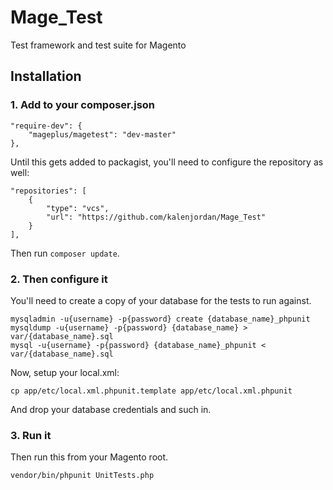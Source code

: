 Mage_Test
=========

Test framework and test suite for Magento

## Installation

### 1. Add to your composer.json

    "require-dev": {
        "mageplus/magetest": "dev-master"
    },
    
Until this gets added to packagist, you'll need to configure the repository as well:

    "repositories": [
        {
            "type": "vcs",
            "url": "https://github.com/kalenjordan/Mage_Test"
        }
    ],

Then run `composer update`.

### 2. Then configure it

You'll need to create a copy of your database for the tests to run against.

    mysqladmin -u{username} -p{password} create {database_name}_phpunit
    mysqldump -u{username} -p{password} {database_name} > var/{database_name}.sql
    mysql -u{username} -p{password} {database_name}_phpunit < var/{database_name}.sql

Now, setup your local.xml:

    cp app/etc/local.xml.phpunit.template app/etc/local.xml.phpunit

And drop your database credentials and such in.

### 3. Run it

Then run this from your Magento root.

    vendor/bin/phpunit UnitTests.php